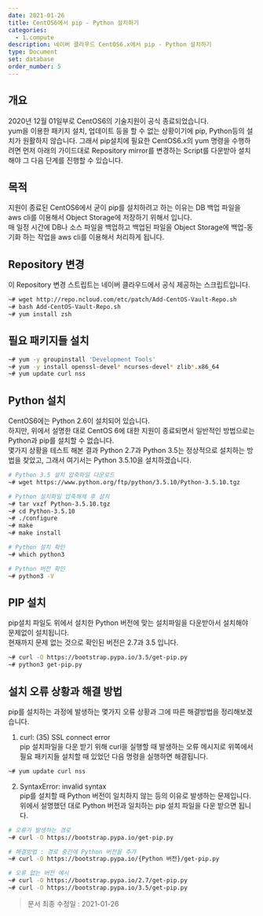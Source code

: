 ```yaml
---
date: 2021-01-26
title: CentOS6에서 pip - Python 설치하기
categories:
  - 1.compute
description: 네이버 클라우드 CentOS6.x에서 pip - Python 설치하기
type: Document
set: database
order_number: 5
---
```


## 개요
2020년 12월 01일부로 CentOS6의 기술지원이 공식 종료되었습니다.  
yum을 이용한 패키지 설치, 업데이트 등을 할 수 없는 상황이기에 pip, Python등의 설치가 원활하지 않습니다.
그래서 pip설치에 필요한 CentOS6.x의 yum 명령을 수행하려면 
먼저 아래의 가이드대로 Repository mirror를 변경하는 Script를 다운받아 설치해야 그 다음 단계를 진행할 수 있습니다.

## 목적
지원이 종료된 CentOS6에서 굳이 pip를 설치하려고 하는 이유는 DB 백업 파일을 aws cli를 이용해서 Object Storage에 저장하기 위해서 입니다.  
매 일정 시간에 DB나 소스 파일을 백업하고 백업된 파일을 Object Storage에 백업-동기화 하는 작업을 aws cli를 이용해서 처리하게 됩니다.

## Repository 변경
이 Repository 변경 스트립트는 네이버 클라우드에서 공식 제공하는 스크립트입니다.
``` bash
~# wget http://repo.ncloud.com/etc/patch/Add-CentOS-Vault-Repo.sh
~# bash Add-CentOS-Vault-Repo.sh
~# yum install zsh
```

## 필요 패키지들 설치
``` bash
~# yum -y groupinstall 'Development Tools'
~# yum -y install openssl-devel* ncurses-devel* zlib*.x86_64
~# yum update curl nss
```

## Python 설치
CentOS6에는 Python 2.6이 설치되어 있습니다.  
하지만, 위에서 설명한 대로 CentOS 6에 대한 지원이 종료되면서 일반적인 방법으로는 Python과 pip를 설치할 수 없습니다.  
몇가지 상황을 테스트 해본 결과 Python 2.7과 Python 3.5는 정상적으로 설치하는 방법을 찾았고, 그래서 여기서는 Python 3.5.10을 설치하겠습니다.

``` bash
# Python 3.5 설치 압축파일 다운로드
~# wget https://www.python.org/ftp/python/3.5.10/Python-3.5.10.tgz

# Python 설치파일 압축해제 후 설치
~# tar vxzf Python-3.5.10.tgz
~# cd Python-3.5.10
~# ./configure
~# make
~# make install

# Python 설치 확인
~# which python3

# Python 버전 확인
~# python3 -V
```

## PIP 설치
pip설치 파일도 위에서 설치한 Python 버전에 맞는 설치파일을 다운받아서 설치해야 문제없이 설치됩니다.  
현재까지 문제 없는 것으로 확인된 버전은 2.7과 3.5 입니다.
``` bash
~# curl -O https://bootstrap.pypa.io/3.5/get-pip.py
~# python3 get-pip.py
```


## 설치 오류 상황과 해결 방법
pip를 설치하는 과정에 발생하는 몇가지 오류 상황과 그에 따른 해결방법을 정리해보겠습니다.

1. curl: (35) SSL connect error  
pip 설치파일을 다운 받기 위해 curl을 실행할 때 발생하는 오류 메시지로 위쪽에서 필요 패키지들 설치할 때 있었던 다음 명령을 실행하면 해결됩니다.
``` bash
~# yum update curl nss
```

2. SyntaxError: invalid syntax  
pip를 설치할 때 Python 버전이 일치하지 않는 등의 이유로 발생하는 문제입니다.  
위에서 설명했던 대로 Python 버전과 일치하는 pip 설치 파일을 다운 받으면 됩니다.  

``` bash
# 오류가 발생하는 경로
~# curl -O https://bootstrap.pypa.io/get-pip.py

# 해결방법 : 경로 중간에 Python 버전을 추가
~# curl -O https://bootstrap.pypa.io/{Python 버전}/get-pip.py

# 오류 없는 버전 예시
~# curl -O https://bootstrap.pypa.io/2.7/get-pip.py
~# curl -O https://bootstrap.pypa.io/3.5/get-pip.py
```

> 문서 최종 수정일 : 2021-01-26
